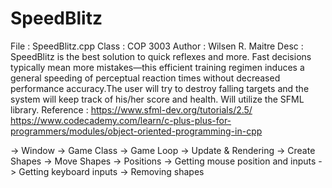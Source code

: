 # SpeedBlitz

File      : SpeedBlitz.cpp
Class     : COP 3003
Author    : Wilsen R. Maitre
Desc      : SpeedBlitz is the best solution to quick reflexes and more. Fast decisions typically mean more mistakes—this efficient training regimen induces a general speeding of               perceptual reaction times without decreased performance accuracy.The user will try to destroy falling targets and the system will keep track of his/her score and                   health. Will utilize the SFML library.
Reference : https://www.sfml-dev.org/tutorials/2.5/ 
            https://www.codecademy.com/learn/c-plus-plus-for-programmers/modules/object-oriented-programming-in-cpp


-> Window
-> Game Class
-> Game Loop 
-> Update & Rendering
-> Create Shapes
-> Move Shapes
-> Positions
-> Getting mouse position and inputs
-> Getting keyboard inputs
-> Removing shapes
